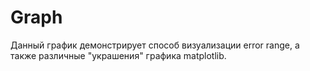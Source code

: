 # Graph

Данный график демонстрирует способ визуализации error range, а также различные "украшения" графика matplotlib.
